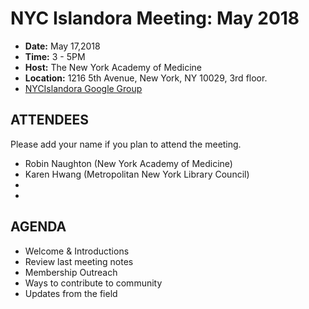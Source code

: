 # NYC Islandora Meeting: May 2018
* **Date:**  May 17,2018
* **Time:** 3 - 5PM 
* **Host:** The New York Academy of Medicine
* **Location:** 1216 5th Avenue, New York, NY 10029, 3rd floor. 
* [NYCIslandora Google Group](https://groups.google.com/forum/#!forum/nycislandora)


## ATTENDEES
Please add your name if you plan to attend the meeting.
* Robin Naughton (New York Academy of Medicine)
* Karen Hwang (Metropolitan New York Library Council)
*
* 
## AGENDA
* Welcome & Introductions
* Review last meeting notes
* Membership Outreach
* Ways to contribute to community
* Updates from the field
